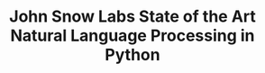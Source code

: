 ---
layout: landing
comment: no
title: 'John Snow Labs <span>State of the Art Natural Language Processing in Python</span>'
excerpt: John Snow Labs' NLP & LLM ecosystem include software libraries for state-of-the-art AI at scale, Responsible AI, No-Code AI, and access to over 20,000 models for Healthcare, Legal, Finance, and Visual  NLP.
seotitle: Spark NLP – State of the Art NLP in Python, Java, and Scala – John Snow Labs.
permalink: /
header: true
article_header:
  actions:
    - text: Get Started
      type: active
      url: /docs/en/jsl/install
    - text: View Demo
      type: trans
      url: /demos
    - text: '<i class="fab fa-github"></i> GitHub'
      type: trans
      url: https://github.com/JohnSnowLabs/spark-nlp-workshop/tree/master/tutorials/Certification_Trainings
    # - text: '<i class="fab fa-slack-hash"></i> Slack'
    #   type: outline-theme-dark
    #   url: https://join.slack.com/t/spark-nlp/shared_invite/enQtNjA4MTE2MDI1MDkxLWVjNWUzOGNlODg1Y2FkNGEzNDQ1NDJjMjc3Y2FkOGFmN2Q3ODIyZGVhMzU0NGM3NzRjNDkyZjZlZTQ0YzY1N2I
  height: 20vh
  theme: dark
data:
  sections:
    - threeblocks:
        - title: Natively Python
          image:
            src: /assets/images/home/natively_python.svg
          excerpt: Seamless integration of John Snow Labs' ecosystem with common Python libraries.
        - title: Powerful One-Liners
          image:
            src: /assets/images/home/powerfull_oneliners.svg
          excerpt: 10,000+ models in 250+ languages are at your fingertips with one line of code.
        - title: Open Source
          image:
            src: /assets/images/home/open_source_home.svg
          excerpt: Open Source software, widely deployed, back by an active community.
    - title: Powered by the most widely used <a target="_blank" href="https://www.johnsnowlabs.com/spark-nlp/">NLP library</a> in the enterprise
      top: yes
      excerpt: Gradient Flow NLP Survey, 2021.
      bigimage: /assets/images/home/nlp_libraries.png
      

    - title: Quick and Easy
      install: yes
      excerpt: Available on <a href="https://pypi.org/project/johnsnowlabs/" target="_blank">PyPI</a> and <a href="https://anaconda.org/johnsnowlabs/johnsnowlabs" target="_blank">Conda</a>. 
      actions:
        - text: Install JohnSnowLabs
          type: big_btn
          url: /docs/en/jsl/install

    - title: Complete NLP Ecosystem   
      ecosystem: yes
      tab-header:
        - text: <span>Free</span>Spark NLP
        - text: <span>Free</span>NLP Display
        - text: <span>Free</span>NLP Test
        - text: Generative AI Lab
        - text: Healthcare NLP
        - text: Finance NLP
        - text: Legal NLP
        - text: Visual NLP
      tab-body:
        - text: Spark NLP
          description: Open-Source text processing library for Python, Java, and Scala. It provides production-grade, scalable, and trainable versions of the latest research in natural language processing.
          img: /assets/images/home/23_05_2023.jpg

        - text: NLP Display
          description: Open-Source Python library for visualizing the annotations generated with Spark NLP. 
          img: /assets/images/nlpdisplay.png

        - text: NLP Test
          description: Deliver safe and effective models with an open-source library by generating & running over 50 test types on the most popular NLP libraries & tasks.
          img: /assets/images/home/nlp_test.jpg

        - text: Generative AI Lab
          link: https://www.johnsnowlabs.com/nlp-lab/
          description: The Most Widely Used Human-in-the-loop Tool by Enterprise AI Teams
          img: /assets/images/home/nlp_lab.png

        - text: Healthcare NLP
          link: https://www.johnsnowlabs.com/healthcare-nlp/
          description: State-of-the-Art NLP Library for understanding clinical and biomedical text. 
          img: /assets/images/home/HealthcareNLP.jpg

        - text: Finance NLP
          link: https://www.johnsnowlabs.com/finance-nlp/
          description: State-of-the-Art NLP Library for understanding financial documents. 
          img: /assets/images/home/finance_nlp.png

        - text: Legal NLP
          link: https://www.johnsnowlabs.com/legal-nlp/
          description: State-of-the-Art NLP Library for understanding legal documents.
          img: /assets/images/home/legal_nlp.png

        - text: Visual NLP
          link: https://www.johnsnowlabs.com/visual-nlp/
          description: Visual document understanding library for extracting information from images, scanned documents, PDFs, DOCX, and DICOM files.
          img: /assets/images/home/visual_nlp.png

    - title: Trusted By
      trusted: yes
      featureitem: sponsor
      children:
        - title:
          image:
            src: https://upload.wikimedia.org/wikipedia/commons/thumb/9/96/Microsoft_logo_%282012%29.svg/500px-Microsoft_logo_%282012%29.svg.png
            url: https://www.microsoft.com/
        - title:
          image:
            src: https://upload.wikimedia.org/wikipedia/commons/thumb/2/2f/Google_2015_logo.svg/500px-Google_2015_logo.svg.png
            url: https://cloud.google.com/
            style: "padding: 25px;"
        - title:
          image:
            src: https://upload.wikimedia.org/wikipedia/commons/thumb/a/a9/Amazon_logo.svg/500px-Amazon_logo.svg.png
            url: https://amazon.com/
            style: "padding: 25px;"
        - title:
          image:
            src: https://upload.wikimedia.org/wikipedia/commons/thumb/0/0e/Intel_logo_%282020%2C_light_blue%29.svg/200px-Intel_logo_%282020%2C_light_blue%29.svg.png
            url: https://www.intel.com/
            style: "padding: 25px;"
        - title:
          image:
            src: https://upload.wikimedia.org/wikipedia/commons/thumb/5/51/IBM_logo.svg/500px-IBM_logo.svg.png
            url: https://www.ibm.com/
            style: "padding: 25px;"
        - title:
          image:
            src: https://databricks.com/wp-content/themes/databricks/assets/images/header_logo_2x.png
            url: https://databricks.com/
        - title:
          image:
            src: https://upload.wikimedia.org/wikipedia/commons/thumb/d/df/ArcGIS_logo.png/600px-ArcGIS_logo.png
            url: https://www.esri.com/en-us/home
            style: "padding: 20px;"
        - title:
          image:
            src: https://i.pinimg.com/originals/cf/bc/c6/cfbcc6418a4e7ba4c780c101559ff9e1.jpg
            url: https://www.shell.com/
        - title:
          image:
            src: https://upload.wikimedia.org/wikipedia/commons/thumb/c/ca/Walmart_logo.svg/800px-Walmart_logo.svg.png
            url: https://www.walmart.com/
        - title:
          image:
            src: https://upload.wikimedia.org/wikipedia/commons/c/c2/Allianz_rgb_72.jpg
            url: https://www.allianz.com/en.html
            style: "padding: 17px;"
        - title:
          image:
            src: https://upload.wikimedia.org/wikipedia/commons/thumb/f/f9/DaimlerLogo.svg/1200px-DaimlerLogo.svg.png
            url: https://www.daimler.com/en/
        - title:
          image:
            src: https://upload.wikimedia.org/wikipedia/commons/thumb/c/c9/Nuance_Communications_logo_2018.svg/640px-Nuance_Communications_logo_2018.svg.png
            url: https://www.nuance.com/index.html
        - title:
          image:
            src: https://www.thetradedesk.com/assets/global/ttd-logo.svg
            url: https://www.thetradedesk.com/us
        - title:
          image:
            src: /assets/images/home/Clarivate_Analytics_logo.svg.png
            url: https://clarivate.com
        - title:
          image:
            src: https://logos-world.net/wp-content/uploads/2020/12/Ericsson-Logo.png
            url: https://www.ericsson.com/
        - title:
          image:
            src: https://upload.wikimedia.org/wikipedia/commons/9/95/Infosys_logo.svg
            url: https://www.infosys.com/
        - title:
          image:
            src: https://upload.wikimedia.org/wikipedia/commons/thumb/6/68/Novartis-Logo.svg/800px-Novartis-Logo.svg.png
            url: https://www.novartis.com/
        - title:
          image:
            src: https://upload.wikimedia.org/wikipedia/commons/thumb/a/ab/Amgen.svg/1280px-Amgen.svg.png
            url: https://www.amgen.com/
        - title:
          image:
            src: https://give.providence.org/WA/hospiceseattle/image/providence-health-services.svg
            url: https://www.providence.org/
        - title:
          image:
            src: https://cdn-static.findly.com/wp-content/uploads/sites/803/2019/03/Highmarkhealth.jpg
            url: https://www.highmarkhealth.org/
        - title:
          image:
            src: https://upload.wikimedia.org/wikipedia/commons/thumb/5/50/Oracle_logo.svg/1280px-Oracle_logo.svg.png
            url: https://www.oracle.com/index.html
        - title:
          image:
            src: https://upload.wikimedia.org/wikipedia/commons/thumb/5/56/Deloitte.svg/1024px-Deloitte.svg.png
            url: https://www2.deloitte.com/
        - title:
          image:
            src: https://upload.wikimedia.org/wikipedia/commons/thumb/9/9d/L%27Or%C3%A9al_logo.svg/1280px-L%27Or%C3%A9al_logo.svg.png
            url: https://www.loreal.com/en/
        - title:
          image:
            src: https://companieslogo.com/img/orig/IDXX-d9c286e7.png?t=1592707160
            url: https://www.idexx.com/en/
        - title:
          image:
            src: https://upload.wikimedia.org/wikipedia/commons/thumb/8/81/Verizon_2015_logo_-vector.svg/500px-Verizon_2015_logo_-vector.svg.png
            url: https://www.verizonwireless.com/
            style: "padding: 10px;"
        - title:
          image:
            src: https://upload.wikimedia.org/wikipedia/commons/f/fa/Indeed_logo.png
            url: https://www.indeed.com/
            style: "padding: 10px;"
        - title:
          image:
            src: https://upload.wikimedia.org/wikipedia/commons/thumb/9/98/Capital_One_logo.svg/500px-Capital_One_logo.svg.png
            url: https://www.capitalone.com/
            style: "padding: 10px;"
        - title:
          image:
            src: https://upload.wikimedia.org/wikipedia/commons/thumb/3/37/Viacom_logo.svg/500px-Viacom_logo.svg.png
            url: https://www.viacbs.com/
            style: "padding: 10px;"
        - title:
          image:
            src: https://upload.wikimedia.org/wikipedia/commons/thumb/9/93/Mck_logo_pos_col_rgb.svg/500px-Mck_logo_pos_col_rgb.svg.png
            url: https://www.mckesson.com/
            style: "padding: 10px;"
        - title:
          image:
            src: /assets/images/home/merck.jpg
            url: https://www.merck.com/
        - title:
          image:
            src: https://upload.wikimedia.org/wikipedia/commons/thumb/1/17/Roche_Logo.svg/500px-Roche_Logo.svg.png
            url: https://www.roche.com/
            style: "padding: 25px;"
        - title:
          image:
            src: https://selectdata.com/wp-content/uploads/2019/12/logo.png
            url: https://selectdata.com/
            style: "padding: 10px;"
        - title:
          image:
            src: https://www.uipath.com/hs-fs/hubfs/UiReBoot-Logo-TM.jpg?width=3091&name=UiReBoot-Logo-TM.jpg
            url: https://www.uipath.com/
        - title:
          image:
            src: https://connection.asco.org/sites/asco_connection/files/styles/article_image/public/pictures/ASCO_March_CancerLinQ.jpg
            url: https://www.cancerlinq.org/

        - title:
          image:
            src: https://upload.wikimedia.org/wikipedia/commons/thumb/0/01/1_Heart_Aetna_logo_sm_rgb_violet.png/800px-1_Heart_Aetna_logo_sm_rgb_violet.png
            url: https://www.aetna.com/
        - title:
          image:
            src: https://upload.wikimedia.org/wikipedia/commons/thumb/3/34/DocuSign_logo.png/800px-DocuSign_logo.png
            url: https://www.docusign.fr/
        - title:
          image:
            src: https://upload.wikimedia.org/wikipedia/commons/thumb/f/f1/UCLA-HealthSystem-Logo-RGB.png/800px-UCLA-HealthSystem-Logo-RGB.png
            url: https://www.uclahealth.org/
        - title:
          image:
            src: https://upload.wikimedia.org/wikipedia/commons/thumb/5/53/Rand_Corporation_logo.svg/600px-Rand_Corporation_logo.svg.png
            url: https://www.rand.org/
            style: "padding: 29px;"

        - title:
          image:
            src: https://upload.wikimedia.org/wikipedia/fr/thumb/8/8e/Centre_national_de_la_recherche_scientifique.svg/2048px-Centre_national_de_la_recherche_scientifique.svg.png
            url: https://iscpif.fr/
            style: "padding: 30px;"
        - title:
          image:
            src: https://upload.wikimedia.org/wikipedia/commons/thumb/d/de/Imperial_logo.svg/500px-Imperial_logo.svg.png
            url: https://www.imperial.ac.uk/
        - title:
          image:
            src: https://upload.wikimedia.org/wikipedia/commons/6/6b/Georgia_Tech_shortened_logo.png
            url: https://www.gatech.edu/
        - title:
          image:
            src: https://upload.wikimedia.org/wikipedia/commons/5/57/Stanford_logo_%282008-2012%29.png
            url: https://www.stanford.edu/
        - title:
          image:
            src: https://www.iisc.ac.in/wp-content/uploads/2020/08/IISc_Master_Seal_Black_Transparent.png
            url: https://www.iisc.ac.in/
        - title:
          image:
            src: https://www.wikicu.com/images/thumb/b/ba/BastardShield.png/300px-BastardShield.png
            url: https://www.columbia.edu/
            style: "padding: 25px;"
        - title:
          image:
            src: https://upload.wikimedia.org/wikipedia/en/thumb/7/79/University_of_Chicago_shield.svg/1200px-University_of_Chicago_shield.svg.png
            url: https://www.uchicago.edu/
            style: "padding: 29px;"
        - title:
          image:
            src: https://i.pinimg.com/originals/be/30/48/be304864a1e2a400320041cffb5acb3f.png
            url: https://www.ox.ac.uk/
            style: "padding: 29px;"
        - title:
          image:
            src: https://u-paris.fr/wp-content/uploads/2019/03/Universite_Paris_logo_horizontal.jpg
            url: https://u-paris.fr/en/
        - title:
          image:
            src: https://upload.wikimedia.org/wikipedia/commons/f/f9/Logo_Med_Uni_Graz.png
            url: https://www.medunigraz.at/
            style: "padding: 20px;"

    - title: Active Community Support
      theme: dark
      bottom: yes
      topclass: bottom_section
      excerpt:
      classmenu: three_a
      actions:
        - text: View Demo
          type: trans
          url: /demos
        - text: Examples
          type: trans
          url: https://github.com/JohnSnowLabs/spark-nlp-workshop/tree/master/tutorials/Certification_Trainings
        - text: '<i class="fab fa-slack-hash"></i> Slack'
          type: trans
          url: https://join.slack.com/t/spark-nlp/shared_invite/zt-198dipu77-L3UWNe_AJ8xqDk0ivmih5Q
      background_color: "#0098DA"


---